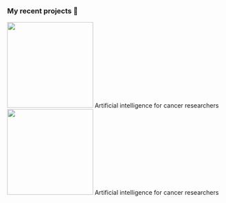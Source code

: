 ### My recent projects 🚀
<img src="https://github.com/NuclaAI/nai-landing-page/blob/develop/src/assets/image/logo-main-black.png" width="200">
Artificial intelligence for cancer researchers


<img src="https://github.com/NuclaAI/nai-landing-page/blob/develop/src/assets/image/logo-main-black.png" width="200">
Artificial intelligence for cancer researchers

<!--
**norahsakal/norahsakal** is a ✨ _special_ ✨ repository because its `README.md` (this file) appears on your GitHub profile.

Here are some ideas to get you started:

- 🔭 I’m currently working on ...
- 🌱 I’m currently learning ...
- 👯 I’m looking to collaborate on ...
- 🤔 I’m looking for help with ...
- 💬 Ask me about ...
- 📫 How to reach me: ...
- 😄 Pronouns: ...
- ⚡ Fun fact: ...
-->
